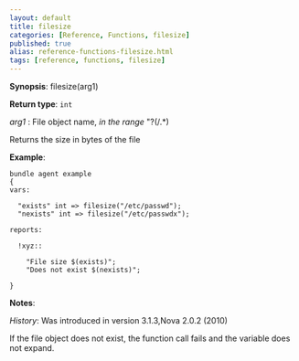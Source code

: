 ```yaml
---
layout: default
title: filesize
categories: [Reference, Functions, filesize]
published: true
alias: reference-functions-filesize.html
tags: [reference, functions, filesize]
---
```




**Synopsis**: filesize(arg1) 

**Return type**: `int`

  
 *arg1* : File object name, *in the range* "?(/.\*)   

Returns the size in bytes of the file

**Example**:  
   

```cf3
bundle agent example
{     
vars:

  "exists" int => filesize("/etc/passwd");
  "nexists" int => filesize("/etc/passwdx");

reports:

  !xyz::

    "File size $(exists)";
    "Does not exist $(nexists)";

}
```

**Notes**:  
   

*History*: Was introduced in version 3.1.3,Nova 2.0.2 (2010)

If the file object does not exist, the function call fails and the
variable does not expand.
